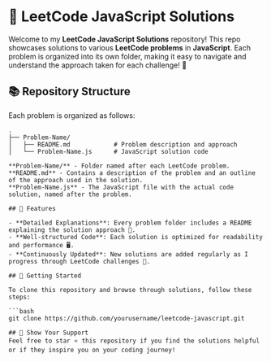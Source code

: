 # 🚀 LeetCode JavaScript Solutions

Welcome to my **LeetCode JavaScript Solutions** repository! This repo showcases solutions to various **LeetCode problems** in **JavaScript**. Each problem is organized into its own folder, making it easy to navigate and understand the approach taken for each challenge! 🌟

## 📚 Repository Structure

Each problem is organized as follows:

```plaintext
.
├── Problem-Name/
│   ├── README.md            # Problem description and approach
│   └── Problem-Name.js      # JavaScript solution code

**Problem-Name/** - Folder named after each LeetCode problem.  
**README.md** - Contains a description of the problem and an outline of the approach used in the solution.  
**Problem-Name.js** - The JavaScript file with the actual code solution, named after the problem.

## 🚩 Features

- **Detailed Explanations**: Every problem folder includes a README explaining the solution approach 📝.
- **Well-structured Code**: Each solution is optimized for readability and performance 🖥️.
- **Continuously Updated**: New solutions are added regularly as I progress through LeetCode challenges 💪.

## 📖 Getting Started

To clone this repository and browse through solutions, follow these steps:

```bash
git clone https://github.com/yourusername/leetcode-javascript.git

## 🌟 Show Your Support
Feel free to star ⭐ this repository if you find the solutions helpful or if they inspire you on your coding journey!
